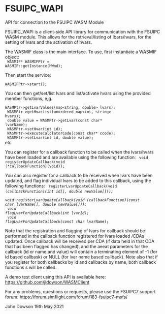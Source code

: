 # FSUIPC_WAPI
API for connection to the FSUIPC WASM Module

FSUIPC_WAPI is a client-side API library for communication with the FSUIPC WASM module.
This allows for the retrieval/listing of lbars/hvars, for the setting of lvars and the activation of hvars.

The WASMIF class is the main interface. To use, first instantiate a WASMIF object:<br>
<code>        WASMIF* WASMIFPtr = WASMIF::getInstance(hWnd);</code><br>

Then start the service:<br>
<code>        WASMIFPtr->start();</code><br>

You can then get/set/list lvars and list/activate hvars using the provided member functions, e,g.<br>
<code>        WASMPtr->getLvarValues(map<string, double> lvars);</code><br>
<code>        WASMPtr->getHvarList(unordered_map<int, string> hvars);</code><br>
<code>        double value = WASMPtr->getLvar(const char* lvarName);</code><br>
<code>        WASMPtr->setHvar(int id);</code><br>
<code>        WASMPtr->executeCalclatorCode(const char* ccode);</code><br>
<code>        WASMPtr->setLvar(int id, double value);</code><br>
              etc<br>

You can register for a callback function to be called when the lvars/hvars have been loaded and are available using the following function:
<code>        void registerUpdateCallback(void (*callbackFunction)(void));</code><br>

You can also register for a callback to be received when lvars have been updated, and flag individual lvars to be added to this callback, using the following functions:
<code>        registerLvarUpdateCallback(void (*callbackFunction)(int id[], double newValue[]));</code><br>
<code>        void registerLvarUpdateCallback(void (*callbackFunction)(const char* lvarName[], double newValue[]));</code><br>
<code>        void flagLvarForUpdateCallback(int lvarId);</code><br>
<code>        void flagLvarForUpdateCallback(const char* lvarName);</code><br>

Note that the registration and flagging of lvars for callback should be performed in the callback function registered for lvars loaded /CDAs updated.
Once callback will be received per CDA (if data held in that CDA that has been flagged has changed), and the aeeat parameters for the callback (id or name and value) will contain a terminating element of -1 (for id based callbask) or NULL (for lvar name based callback).
Note also that if you register for both callbacks by id and callbacks by name, both callback functions s will be called.
  
A demo test client using this API is available here: https://github.com/jldowson/WASMClient

For any problems, questions or requests, please use the FSUIPC7 support forum:
    https://forum.simflight.com/forum/183-fsuipc7-msfs/
 
John Dowson
19th May 2021
